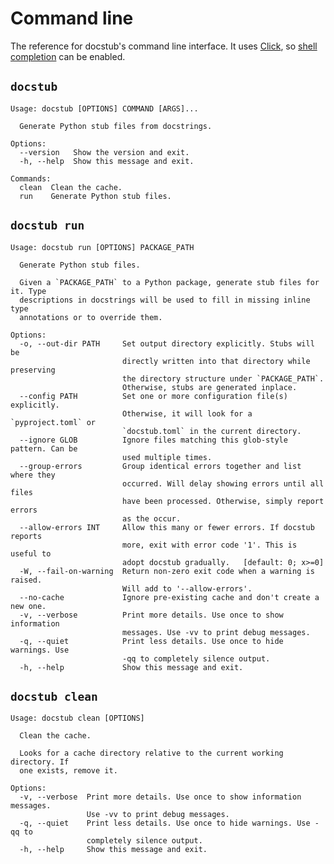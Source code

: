 # Command line

The reference for docstub's command line interface.
It uses [Click](https://click.palletsprojects.com/en/stable/), so [shell completion](https://click.palletsprojects.com/en/stable/shell-completion/) can be enabled.

## `docstub`

<!--- The following block is checked by the test suite --->
<!--- begin cli-docstub --->

```none
Usage: docstub [OPTIONS] COMMAND [ARGS]...

  Generate Python stub files from docstrings.

Options:
  --version   Show the version and exit.
  -h, --help  Show this message and exit.

Commands:
  clean  Clean the cache.
  run    Generate Python stub files.
```

<!--- end cli-docstub --->


## `docstub run`

<!--- The following block is checked by the test suite --->
<!--- begin cli-docstub-run --->

```none
Usage: docstub run [OPTIONS] PACKAGE_PATH

  Generate Python stub files.

  Given a `PACKAGE_PATH` to a Python package, generate stub files for it. Type
  descriptions in docstrings will be used to fill in missing inline type
  annotations or to override them.

Options:
  -o, --out-dir PATH     Set output directory explicitly. Stubs will be
                         directly written into that directory while preserving
                         the directory structure under `PACKAGE_PATH`.
                         Otherwise, stubs are generated inplace.
  --config PATH          Set one or more configuration file(s) explicitly.
                         Otherwise, it will look for a `pyproject.toml` or
                         `docstub.toml` in the current directory.
  --ignore GLOB          Ignore files matching this glob-style pattern. Can be
                         used multiple times.
  --group-errors         Group identical errors together and list where they
                         occurred. Will delay showing errors until all files
                         have been processed. Otherwise, simply report errors
                         as the occur.
  --allow-errors INT     Allow this many or fewer errors. If docstub reports
                         more, exit with error code '1'. This is useful to
                         adopt docstub gradually.   [default: 0; x>=0]
  -W, --fail-on-warning  Return non-zero exit code when a warning is raised.
                         Will add to '--allow-errors'.
  --no-cache             Ignore pre-existing cache and don't create a new one.
  -v, --verbose          Print more details. Use once to show information
                         messages. Use -vv to print debug messages.
  -q, --quiet            Print less details. Use once to hide warnings. Use
                         -qq to completely silence output.
  -h, --help             Show this message and exit.
```

<!--- end cli-docstub-run --->


## `docstub clean`

<!--- The following block is checked by the test suite --->
<!--- begin cli-docstub-clean --->

```none
Usage: docstub clean [OPTIONS]

  Clean the cache.

  Looks for a cache directory relative to the current working directory. If
  one exists, remove it.

Options:
  -v, --verbose  Print more details. Use once to show information messages.
                 Use -vv to print debug messages.
  -q, --quiet    Print less details. Use once to hide warnings. Use -qq to
                 completely silence output.
  -h, --help     Show this message and exit.
```

<!--- end cli-docstub-clean --->
